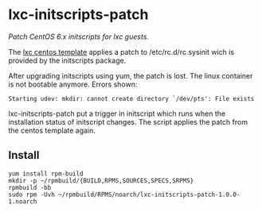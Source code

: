 # lxc-initscripts-patch

*Patch CentOS 6.x initscripts for lxc guests.*

The [lxc centos template](https://github.com/lxc/lxc/blob/2ba5eb93b8eeb82fbfb42e33324513d70e777dd5/templates/lxc-centos.in) applies a patch to /etc/rc.d/rc.sysinit wich is provided by the initscripts package.

After upgrading initscripts using yum, the patch is lost. 
The linux container is not bootable anymore. Errors shown:

    Starting udev: mkdir: cannot create directory `/dev/pts': File exists

lxc-initscripts-patch put a trigger in initscript which runs
when the installation status of initscript changes. 
The script applies the patch from the centos template again.

## Install

    yum install rpm-build
    mkdir -p ~/rpmbuild/{BUILD,RPMS,SOURCES,SPECS,SRPMS}
    rpmbuild -bb
    sudo rpm -Uvh ~/rpmbuild/RPMS/noarch/lxc-initscripts-patch-1.0.0-1.noarch
